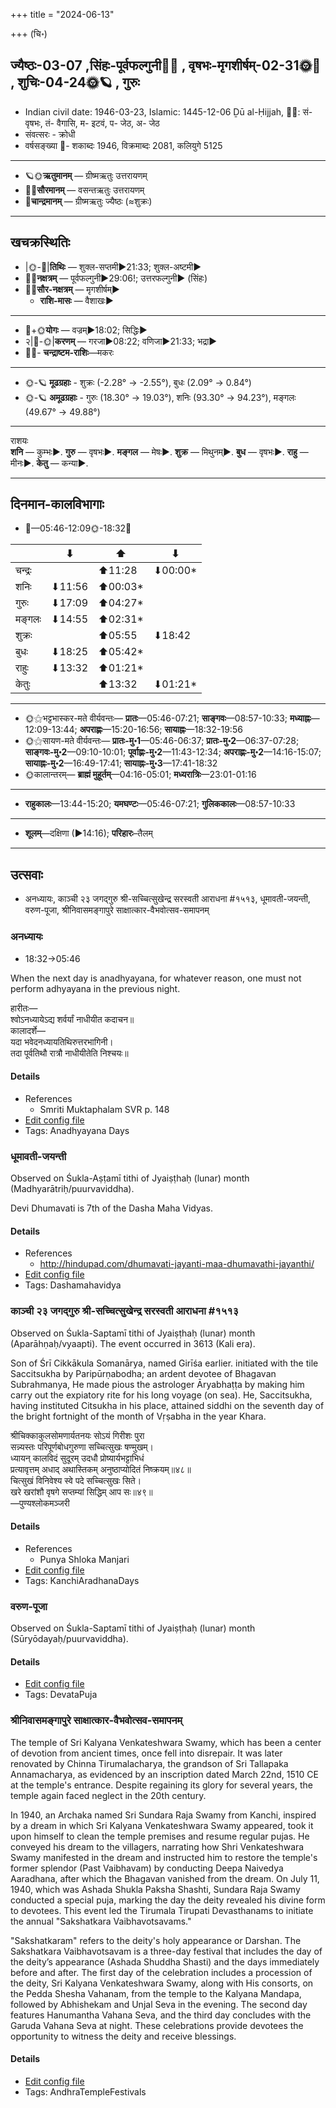 +++
title = "2024-06-13"

+++
(चि॰)
## ज्यैष्ठः-03-07  ,सिंहः-पूर्वफल्गुनी🌛🌌  ,  वृषभः-मृगशीर्षम्-02-31🌞🌌  ,  शुचिः-04-24🌞🪐  , गुरुः
- Indian civil date: 1946-03-23, Islamic: 1445-12-06 Ḏū al-Ḥijjah, 🌌🌞: सं- वृषभः, तं- वैगासि, म- इटवं, प- जेठ, अ- जेठ
- संवत्सरः - क्रोधी
- वर्षसङ्ख्या 🌛- शकाब्दः 1946, विक्रमाब्दः 2081, कलियुगे 5125
___________________
- 🪐🌞**ऋतुमानम्** — ग्रीष्मऋतुः उत्तरायणम्
- 🌌🌞**सौरमानम्** — वसन्तऋतुः उत्तरायणम्
- 🌛**चान्द्रमानम्** — ग्रीष्मऋतुः ज्यैष्ठः (≈शुक्रः)
___________________


## खचक्रस्थितिः
- |🌞-🌛|**तिथिः** — शुक्ल-सप्तमी►21:33; शुक्ल-अष्टमी►  
- 🌌🌛**नक्षत्रम्** — पूर्वफल्गुनी►29:06!; उत्तरफल्गुनी► (सिंहः)  
- 🌌🌞**सौर-नक्षत्रम्** — मृगशीर्षम्►  
  - **राशि-मासः** — वैशाखः► 
___________________
- 🌛+🌞**योगः** — वज्रम्►18:02; सिद्धिः►  
- २|🌛-🌞|**करणम्** — गरजा►08:22; वणिजा►21:33; भद्रा►  
- 🌌🌛- **चन्द्राष्टम-राशिः**—मकरः  
___________________
- 🌞-🪐 **मूढग्रहाः** - शुक्रः (-2.28° → -2.55°), बुधः (2.09° → 0.84°)
- 🌞-🪐 **अमूढग्रहाः** - गुरुः (18.30° → 19.03°), शनिः (93.30° → 94.23°), मङ्गलः (49.67° → 49.88°)
___________________
राशयः  
**शनि** — कुम्भः►. **गुरु** — वृषभः►. **मङ्गल** — मेषः►. **शुक्र** — मिथुनम्►. **बुध** — वृषभः►. **राहु** — मीनः►. **केतु** — कन्या►. 
___________________


## दिनमान-कालविभागाः
- 🌅—05:46-12:09🌞-18:32🌇  

|      |⬇     |⬆     |⬇     |
|------|-----|-----|------|
|चन्द्रः|     |⬆11:28 |⬇00:00*|
|शनिः   |⬇11:56 |⬆00:03*|     |
|गुरुः  |⬇17:09 |⬆04:27*|     |
|मङ्गलः |⬇14:55 |⬆02:31*|     |
|शुक्रः |     |⬆05:55 |⬇18:42 |
|बुधः   |⬇18:25 |⬆05:42*|     |
|राहुः  |⬇13:32 |⬆01:21*|     |
|केतुः  |     |⬆13:32 |⬇01:21*|
___________________
- 🌞⚝भट्टभास्कर-मते वीर्यवन्तः— **प्रातः**—05:46-07:21; **साङ्गवः**—08:57-10:33; **मध्याह्नः**—12:09-13:44; **अपराह्णः**—15:20-16:56; **सायाह्नः**—18:32-19:56  
- 🌞⚝सायण-मते वीर्यवन्तः— **प्रातः-मु॰1**—05:46-06:37; **प्रातः-मु॰2**—06:37-07:28; **साङ्गवः-मु॰2**—09:10-10:01; **पूर्वाह्णः-मु॰2**—11:43-12:34; **अपराह्णः-मु॰2**—14:16-15:07; **सायाह्नः-मु॰2**—16:49-17:41; **सायाह्नः-मु॰3**—17:41-18:32  
- 🌞कालान्तरम्— **ब्राह्मं मुहूर्तम्**—04:16-05:01; **मध्यरात्रिः**—23:01-01:16  
___________________
- **राहुकालः**—13:44-15:20; **यमघण्टः**—05:46-07:21; **गुलिककालः**—08:57-10:33  
___________________
- **शूलम्**—दक्षिणा (►14:16); **परिहारः**–तैलम्  
___________________

## उत्सवाः
- अनध्यायः, काञ्ची २३ जगद्गुरु श्री-सच्चित्सुखेन्द्र सरस्वती आराधना #१५१३, धूमावती-जयन्ती, वरुण-पूजा, श्रीनिवासमङ्गापुरे साक्षात्कार-वैभवोत्सव-समापनम्
### अनध्यायः
- 18:32→05:46



When the next day is anadhyayana, for whatever reason, one must not perform adhyayana in the previous night.

हारीतः—  
श्वोऽनध्यायेऽद्य शर्वर्यां नाधीयीत कदाचन॥  
कालादर्शे—  
यदा भवेदनध्यायतिथिरुत्तरभागिनी।  
तदा पूर्वतिथौ रात्रौ नाधीयीतेति निश्चयः॥



#### Details
- References
  - Smriti Muktaphalam SVR p.  148
- [Edit config file](https://github.com/jyotisham/adyatithi/blob/master/time_focus/adhyayana/description_only/anadhyAyaH~pUrvarAtrau.toml)
- Tags: Anadhyayana Days


### धूमावती-जयन्ती

Observed on Śukla-Aṣṭamī tithi of Jyaiṣṭhaḥ (lunar) month (Madhyarātriḥ/puurvaviddha). 

Devi Dhumavati is 7th of the Dasha Maha Vidyas.

#### Details
- References
  - http://hindupad.com/dhumavati-jayanti-maa-dhumavathi-jayanthi/
- [Edit config file](https://github.com/jyotisham/adyatithi/blob/master/devatA/dashamahAvidyA/lunar_month/tithi/03/08/dhUmAvatI~jayantI.toml)
- Tags: Dashamahavidya


### काञ्ची २३ जगद्गुरु श्री-सच्चित्सुखेन्द्र सरस्वती आराधना #१५१३

Observed on Śukla-Saptamī tithi of Jyaiṣṭhaḥ (lunar) month (Aparāhṇaḥ/vyaapti). The event occurred in 3613 (Kali era).  


Son of Śrī Cikkākula Somanārya, named Girīśa earlier. initiated with the tile Saccitsukha by Paripūrṇabodha; an ardent devotee of Bhagavan Subrahmanya, He made pious the astrologer Āryabhaṭṭa by making him carry out the expiatory rite for his long voyage (on sea). He, Saccitsukha, having instituted Citsukha in his place, attained siddhi on the seventh day of the bright fortnight of the month of Vṛṣabha in the year Khara.

श्रीचिक्काकुलसोमणार्यतनयः सोऽयं गिरीशः पुरा  
सन्न्यस्तः परिपूर्णबोधगुरुणा सच्चित्सुखः षण्मुखम्।  
ध्यायन् कालविदं सुदूरम् उदधौ प्रोष्यार्यभट्टाभिधं  
प्रत्यावृत्तम् अधाद् अथास्तिकम् अनुष्ठाप्योदितं निष्क्रयम्॥४८॥  
चित्सुखं विनिवेश्य स्वे पदे सच्चित्सुखः सिते।  
खरे खरांशौ वृषगे सप्तम्यां सिद्धिम् आप सः॥४९॥  
—पुण्यश्लोकमञ्जरी



#### Details
- References
  - Punya Shloka Manjari
- [Edit config file](https://github.com/jyotisham/adyatithi/blob/master/mahApuruSha/kAnchI-maTha/lunar_month/tithi/03/07/kAJcI_23_jagadguru_zrI~saccitsukhEndra_sarasvatI_ArAdhanA.toml)
- Tags: KanchiAradhanaDays


### वरुण-पूजा

Observed on Śukla-Saptamī tithi of Jyaiṣṭhaḥ (lunar) month (Sūryōdayaḥ/puurvaviddha). 



#### Details
- [Edit config file](https://github.com/jyotisham/adyatithi/blob/master/general/lunar_month/tithi/03/07/varuNa-pUjA.toml)
- Tags: DevataPuja


### श्रीनिवासमङ्गापुरे साक्षात्कार-वैभवोत्सव-समापनम्



The temple of Sri Kalyana Venkateshwara Swamy, which has been a center of devotion from ancient times, once fell into disrepair. It was later renovated by Chinna Tirumalacharya, the grandson of Sri Tallapaka Annamacharya, as evidenced by an inscription dated March 22nd, 1510 CE at the temple's entrance. Despite regaining its glory for several years, the temple again faced neglect in the 20th century.

In 1940, an Archaka named Sri Sundara Raja Swamy from Kanchi, inspired by a dream in which Sri Kalyana Venkateshwara Swamy appeared, took it upon himself to clean the temple premises and resume regular pujas. He conveyed his dream to the villagers, narrating how Shri Venkateshwara Swamy manifested in the dream and instructed him to restore the temple's former splendor (Past Vaibhavam) by conducting Deepa Naivedya Aaradhana, after which the Bhagavan vanished from the dream. On July 11, 1940, which was Ashada Shukla Paksha Shashti, Sundara Raja Swamy conducted a special puja, marking the day the deity revealed his divine form to devotees. This event led the Tirumala Tirupati Devasthanams to initiate the annual "Sakshatkara Vaibhavotsavams."

"Sakshatkaram" refers to the deity's holy appearance or Darshan. The Sakshatkara Vaibhavotsavam is a three-day festival that includes the day of the deity’s appearance (Ashada Shuddha Shasti) and the days immediately before and after. The first day of the celebration includes a procession of the deity, Sri Kalyana Venkateshwara Swamy, along with His consorts, on the Pedda Shesha Vahanam, from the temple to the Kalyana Mandapa, followed by Abhishekam and Unjal Seva in the evening. The second day features Hanumantha Vahana Seva, and the third day concludes with the Garuda Vahana Seva at night. These celebrations provide devotees the opportunity to witness the deity and receive blessings.

#### Details
- [Edit config file](https://github.com/jyotisham/adyatithi/blob/master/temples/Andhra/relative_event/zrInivAsamaGgApurE_sAkSAtkAra-vaibhavOtsavaH/offset__01/zrInivAsamaGgApurE_sAkSAtkAra-vaibhavOtsava-samApanam.toml)
- Tags: AndhraTempleFestivals


